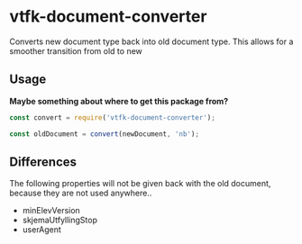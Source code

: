 # vtfk-document-converter

Converts new document type back into old document type. This allows for a smoother transition from old to new

## Usage

**Maybe something about where to get this package from?**

```javascript
const convert = require('vtfk-document-converter');

const oldDocument = convert(newDocument, 'nb');
```

## Differences

The following properties will not be given back with the old document, because they are not used anywhere..

* minElevVersion
* skjemaUtfyllingStop
* userAgent